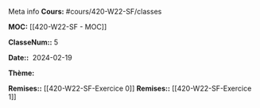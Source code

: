 Meta info
**Cours:** #cours/420-W22-SF/classes

**MOC:** [[420-W22-SF - MOC]]

**ClasseNum::** 5

**Date::**  2024-02-19

**Thème:**


**Remises::** [[420-W22-SF-Exercice 0]]
**Remises::** [[420-W22-SF-Exercice 1]]